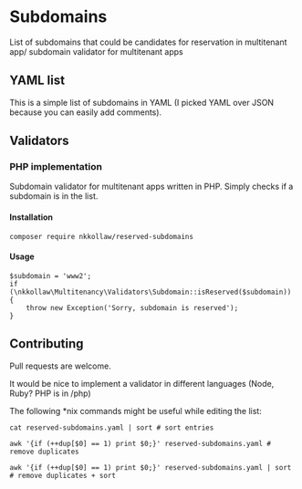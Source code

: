 # Subdomains
List of subdomains that could be candidates for reservation in multitenant app/ subdomain validator for multitenant apps

## YAML list

This is a simple list of subdomains in YAML (I picked YAML over JSON because you can easily add comments).

## Validators

### PHP implementation

Subdomain validator for multitenant apps written in PHP. Simply checks if a subdomain is in the list.

#### Installation

    composer require nkkollaw/reserved-subdomains
    
#### Usage

    $subdomain = 'www2';
    if (\nkkollaw\Multitenancy\Validators\Subdomain::isReserved($subdomain)) {
        throw new Exception('Sorry, subdomain is reserved');
    }

## Contributing

Pull requests are welcome.

It would  be nice to implement a validator in different languages (Node, Ruby? PHP is in /php)

The following \*nix commands might be useful while editing the list:

    cat reserved-subdomains.yaml | sort # sort entries
    
    awk '{if (++dup[$0] == 1) print $0;}' reserved-subdomains.yaml # remove duplicates
    
    awk '{if (++dup[$0] == 1) print $0;}' reserved-subdomains.yaml | sort # remove duplicates + sort
